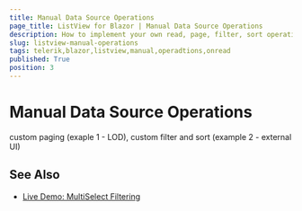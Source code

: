 ```yaml
---
title: Manual Data Source Operations
page_title: ListView for Blazor | Manual Data Source Operations
description: How to implement your own read, page, filter, sort operations for the listview data
slug: listview-manual-operations
tags: telerik,blazor,listview,manual,operadtions,onread
published: True
position: 3
---
```


# Manual Data Source Operations

custom paging (exaple 1 - LOD), custom filter and sort (example 2 - external UI)

## See Also

  * [Live Demo: MultiSelect Filtering](https://demos.telerik.com/blazor-ui/multiselect/filtering)
   
  